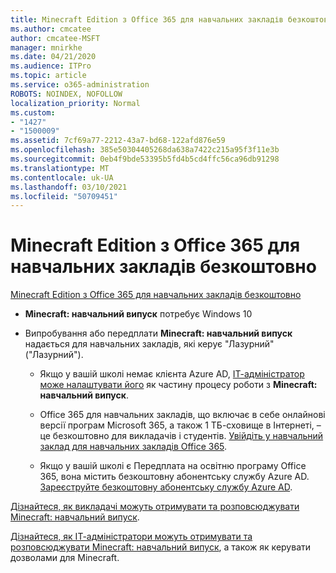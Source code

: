 ```yaml
---
title: Minecraft Edition з Office 365 для навчальних закладів безкоштовно
ms.author: cmcatee
author: cmcatee-MSFT
manager: mnirkhe
ms.date: 04/21/2020
ms.audience: ITPro
ms.topic: article
ms.service: o365-administration
ROBOTS: NOINDEX, NOFOLLOW
localization_priority: Normal
ms.custom:
- "1427"
- "1500009"
ms.assetid: 7cf69a77-2212-43a7-bd68-122afd876e59
ms.openlocfilehash: 385e50304405268da638a7422c215a95f3f11e3b
ms.sourcegitcommit: 0eb4f9bde53395b5fd4b5cd4ffc56ca96db91298
ms.translationtype: MT
ms.contentlocale: uk-UA
ms.lasthandoff: 03/10/2021
ms.locfileid: "50709451"
---
```

# <a name="minecraft-edition-with-office-365-education-for-free"></a>Minecraft Edition з Office 365 для навчальних закладів безкоштовно

[Minecraft Edition з Office 365 для навчальних закладів безкоштовно](https://docs.microsoft.com/education/windows/get-minecraft-for-education)
  
- **Minecraft: навчальний випуск** потребує Windows 10

- Випробування або передплати **Minecraft: навчальний випуск** надається для навчальних закладів, які керує "Лазурний" ("Лазурний").

  - Якщо у вашій школі немає клієнта Azure AD, [ІТ-адміністратор може налаштувати його](https://docs.microsoft.com/education/windows/school-get-minecraft) як частину процесу роботи з **Minecraft: навчальний випуск**.

  - Office 365 для навчальних закладів, що включає в себе онлайнові версії програм Microsoft 365, а також 1 ТБ-сховище в Інтернеті, – це безкоштовно для викладачів і студентів. [Увійдіть у навчальний заклад для навчальних закладів Office 365](https://www.microsoft.com/education/products/office).

  - Якщо у вашій школі є Передплата на освітню програму Office 365, вона містить безкоштовну абонентську службу Azure AD. [Зареєструйте безкоштовну абонентську службу Azure AD](https://msdn.microsoft.com/library/windows/hardware/mt703369%28v=vs.85%29.aspx).

[Дізнайтеся, як викладачі можуть отримувати та розповсюджувати Minecraft: навчальний випуск](https://docs.microsoft.com/education/windows/teacher-get-minecraft).
  
[Дізнайтеся, як ІТ-адміністратори можуть отримувати та розповсюджувати Minecraft: навчальний випуск](https://docs.microsoft.com/education/windows/school-get-minecraft), а також як керувати дозволами для Minecraft.
